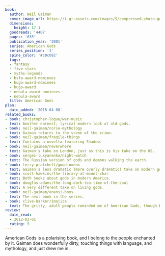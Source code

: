 ```yaml
---
book:
  author: Neil Gaiman
  cover_image_url: https://i.gr-assets.com/images/S/compressed.photo.goodreads.com/books/1258417001l/4407.jpg
  dimensions:
    height: 17.1
  goodreads: '4407'
  pages: '635'
  publication_year: '2001'
  series: American Gods
  series_position: '1'
  spine_color: '#c0c092'
  tags:
  - fantasy
  - five-stars
  - myths-legends
  - bsfa-award-nominees
  - hugo-award-nominees
  - hugo-award
  - nebula-award-nominees
  - nebula-award
  title: American Gods
plan:
  date_added: '2015-04-08'
related_books:
- book: christopher-logue/war-music
  text: Another earnest, lyrical modern look at old gods.
- book: neil-gaiman/norse-mythology
  text: Gaiman returns to the scene of the crime.
- book: neil-gaiman/fragile-things
  text: Contains a novella featuring Shadow.
- book: neil-gaiman/neverwhere
  text: Gaiman's take on London, just as this is his take on the US.
- book: sergei-lukyanenko/night-watch
  text: The Russian version of gods and demons walking the earth.
- book: terry-pratchett/good-omens
  text: Gaiman's less dramatic (more overly dramatic) take on modern gods.
- book: scott-hawkins/the-library-at-mount-char
  text: Both books about gods in modern America.
- book: douglas-adams/the-long-dark-tea-time-of-the-soul
  text: A very different take on living gods.
- book: neil-gaiman/anansi-boys
  text: The next book in the series.
- book: clive-barker/imajica
  text: The gritty, adult people reminded me of American Gods, though Barker understands people better, and Gaiman is better at myths.
review:
  date_read:
  - 2012-02-01
  rating: 5
---
```


American Gods is a polarising book, and I belong to the people enchanted by it. Gaiman does wonderfully dirty, touching
things with language, and mythology, and just drew me in.

